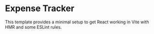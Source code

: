 # Expense Tracker

This template provides a minimal setup to get React working in Vite with HMR and some ESLint rules.
